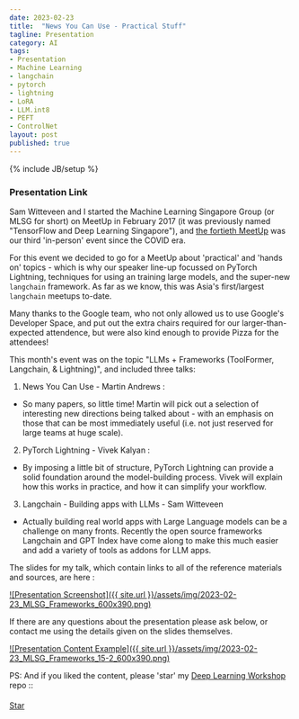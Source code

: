 ```yaml
---
date: 2023-02-23
title:  "News You Can Use - Practical Stuff"
tagline: Presentation
category: AI
tags:
- Presentation
- Machine Learning
- langchain
- pytorch
- lightning
- LoRA
- LLM.int8
- PEFT
- ControlNet
layout: post
published: true
---
```

{% include JB/setup %}


### Presentation Link

Sam Witteveen and I started the Machine Learning Singapore Group (or MLSG for short) 
on MeetUp in February 2017 (it was previously named "TensorFlow and Deep Learning Singapore"),
and [the fortieth MeetUp](https://www.meetup.com/machine-learning-singapore/events/291476564/) 
was our third 'in-person' event since the COVID era.

For this event we decided to go for a MeetUp about 'practical' and 'hands on' topics - which 
is why our speaker line-up focussed on PyTorch Lightning, techniques for using an training large models,
and the super-new `langchain` framework.  As far as we know, this was Asia's first/largest `langchain` meetups to-date.

Many thanks to the Google team, who not only allowed us to use Google's Developer Space, 
and put out the extra chairs required for our larger-than-expected attendence,
but were also kind enough to provide Pizza for the attendees!

This month's event was on the topic "LLMs + Frameworks (ToolFormer, Langchain,  & Lightning)", and included three talks:

1. News You Can Use - Martin Andrews :
  + So many papers, so little time! Martin will pick out a selection of interesting new directions being talked about - 
    with an emphasis on those that can be most immediately useful (i.e. not just reserved for large teams at huge scale).


2.  PyTorch Lightning - Vivek Kalyan :
  + By imposing a little bit of structure, PyTorch Lightning can provide a solid foundation around 
    the model-building process. Vivek will explain how this works in practice, and how it can simplify your workflow.

3.  Langchain - Building apps with LLMs - Sam Witteveen
  + Actually building real world apps with Large Language models can be a challenge on many fronts. Recently 
    the open source frameworks Langchain and GPT Index have come along to make this much easier 
    and add a variety of tools as addons for LLM apps.

<!--
TODO : There's a [video of me doing the talk on YouTube](https://youtu.be/hVk7Py1c24Q) (this is a slightly longer version than the one at the MeetUp,
likely due to more asides, etc).  Please Like and Subscribe! 
!-->

The slides for my talk, which contain links to all of the reference materials and sources, are here :

<a href="https://redcatlabs.com/2023-02-23_MLSG_Frameworks/#/frameworks-talk" target="_blank">
![Presentation Screenshot]({{ site.url }}/assets/img/2023-02-23_MLSG_Frameworks_600x390.png)
</a>

If there are any questions about the presentation please ask below, 
or contact me using the details given on the slides themselves.

<a href="https://redcatlabs.com/2023-02-23_MLSG_Frameworks/#/15/2" target="_blank">
![Presentation Content Example]({{ site.url }}/assets/img/2023-02-23_MLSG_Frameworks_15-2_600x390.png)
</a>


PS:  And if you liked the content, please 'star' my <a href="https://github.com/mdda/deep-learning-workshop" target="_blank">Deep Learning Workshop</a> repo ::
<!-- From :: https://buttons.github.io/ -->
<!-- Place this tag where you want the button to render. -->
<span style="position:relative;top:5px;">
<a aria-label="Star mdda/deep-learning-workshop on GitHub" data-count-aria-label="# stargazers on GitHub" data-count-api="/repos/mdda/deep-learning-workshop#stargazers_count" data-count-href="/mdda/deep-learning-workshop/stargazers" data-icon="octicon-star" href="https://github.com/mdda/deep-learning-workshop" class="github-button">Star</a>
<!-- Place this tag right after the last button or just before your close body tag. -->
<script async defer id="github-bjs" src="https://buttons.github.io/buttons.js"></script>
</span>

